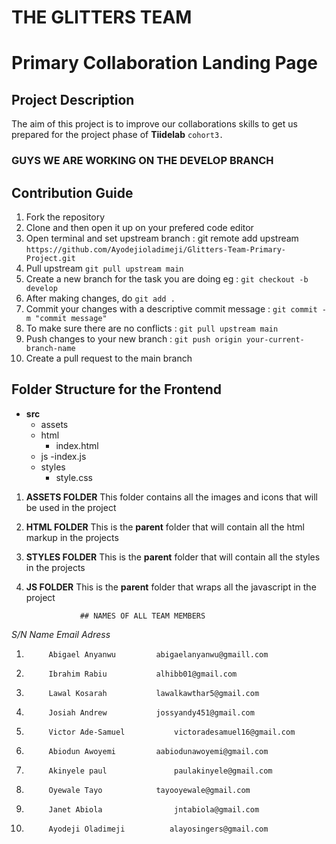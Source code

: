 # THE GLITTERS TEAM

# Primary Collaboration Landing Page


## Project Description

The aim of this project is to improve our collaborations skills to get us prepared for the project phase of **Tiidelab** `cohort3.`


### GUYS WE ARE WORKING ON THE DEVELOP BRANCH

## Contribution Guide
1. Fork the repository
2. Clone and then open it up on your prefered code editor
3. Open terminal and set upstream branch : git remote add upstream `https://github.com/Ayodejioladimeji/Glitters-Team-Primary-Project.git`
4. Pull upstream `git pull upstream main`
5. Create a new branch for the task you are doing eg : `git checkout -b develop`
6. After making changes, do `git add .`
7. Commit your changes with a descriptive commit message : `git commit -m "commit message"`
8. To make sure there are no conflicts : `git pull upstream main`
9. Push changes to your new branch : `git push origin your-current-branch-name`
10. Create a pull request to the main branch


## Folder Structure for the Frontend
- **src**
    - assets
    - html
        - index.html
    - js
        -index.js
    - styles
        - style.css



1. **ASSETS FOLDER**
    This folder contains all the images and icons that will be used in the project

2. **HTML FOLDER**
    This is the **parent** folder that will contain all the html markup in the projects

3. **STYLES FOLDER**
    This is the **parent** folder that will contain all the styles in the projects

4.  **JS FOLDER**
    This is the **parent** folder that wraps all the javascript in the project


                    ## NAMES OF ALL TEAM MEMBERS
*S/N			Name					Email Adress*

1.			Abigael Anyanwu			abigaelanyanwu@gmaill.com
2.			Ibrahim Rabiu			alhibb01@gmail.com
3.			Lawal Kosarah			lawalkawthar5@gmail.com
4.			Josiah Andrew			jossyandy451@gmail.com
5.			Victor Ade-Samuel			victoradesamuel16@gmail.com
6.			Abiodun Awoyemi			aabiodunawoyemi@gmail.com
7.			Akinyele paul      			paulakinyele@gmail.com
8.			Oyewale Tayo			tayooyewale@gmail.com
9.			Janet Abiola				jntabiola@gmail.com
10.			 Ayodeji Oladimeji			alayosingers@gmail.com

